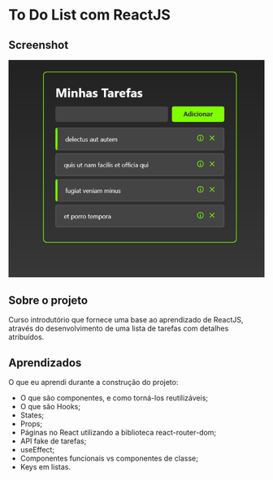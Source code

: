# To Do List com ReactJS

## Screenshot
![](./minhas-tarefas.png)

## Sobre o projeto
Curso introdutório que fornece uma base ao aprendizado de ReactJS, através do desenvolvimento de uma lista de tarefas com detalhes atribuídos.

## Aprendizados
O que eu aprendi durante a construção do projeto:
- O que são componentes, e como torná-los reutilizáveis;
- O que são Hooks;
- States;
- Props;
- Páginas no React utilizando a biblioteca react-router-dom;
- API fake de tarefas;
- useEffect;
- Componentes funcionais vs componentes de classe;
- Keys em listas.